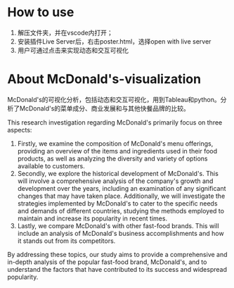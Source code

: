 # How to use
1. 解压文件夹，并在vscode内打开；
2. 安装插件Live Server后，右击poster.html，选择open with live server
3. 用户可通过点击来实现动态和交互可视化

# About McDonald's-visualization
McDonald's的可视化分析，包括动态和交互可视化，用到Tableau和python。分析了McDonald's的菜单成分、商业发展和与其他快餐品牌的比较。

This research investigation regarding McDonald's primarily focus on three aspects:
1. Firstly, we examine the composition of McDonald's menu offerings, providing an overview of the items and ingredients used in their food products, as well as
analyzing the diversity and variety of options available to customers.
2. Secondly, we explore the historical development of McDonald's. This will involve a comprehensive analysis of the company's growth and development over the years,
including an examination of any significant changes that may have taken place. Additionally, we will investigate the strategies implemented by McDonald's to cater to
the specific needs and demands of different countries, studying the methods employed to maintain and increase its popularity in recent times.
3. Lastly, we compare McDonald's with other fast-food brands. This will include an analysis of McDonald's business accomplishments and how it stands out from its
competitors.

By addressing these topics, our study aims to provide a comprehensive and in-depth analysis of the popular fast-food brand, McDonald's, and to understand the factors that have
contributed to its success and widespread popularity.
